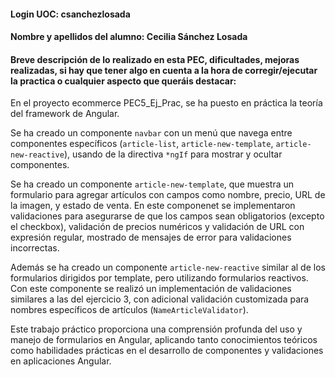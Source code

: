 #### Login UOC: csanchezlosada
#### Nombre y apellidos del alumno: Cecilia Sánchez Losada
#### Breve descripción de lo realizado en esta PEC, dificultades, mejoras realizadas, si hay que tener algo en cuenta a la hora de corregir/ejecutar la practica o cualquier aspecto que queráis destacar:


En el proyecto ecommerce PEC5_Ej_Prac, se ha puesto en práctica la teoría del framework de Angular. 

Se ha creado un componente ```navbar``` con un menú que navega entre componentes específicos (```article-list```, ```article-new-template```, ```article-new-reactive```), usando de la directiva ```*ngIf``` para mostrar y ocultar componentes.

Se ha creado un componente ```article-new-template```, que muestra un formulario para agregar artículos con campos como nombre, precio, URL de la imagen, y estado de venta. En este componenet se implementaron validaciones para asegurarse de que los campos sean obligatorios (excepto el checkbox), validación de precios numéricos y validación de URL con expresión regular, mostrado de mensajes de error para validaciones incorrectas.

Además se ha creado un componente ```article-new-reactive``` similar al de los formularios dirigidos por template, pero utilizando formularios reactivos. Con este componente se realizó un implementación de validaciones similares a las del ejercicio 3, con adicional validación customizada para nombres específicos de artículos (```NameArticleValidator```).

Este trabajo práctico proporciona una comprensión profunda del uso y manejo de formularios en Angular, aplicando tanto conocimientos teóricos como habilidades prácticas en el desarrollo de componentes y validaciones en aplicaciones Angular.